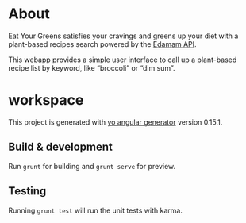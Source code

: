 # About
Eat Your Greens satisfies your cravings and greens up your diet with a plant-based recipes search powered by the [Edamam API](http://developer.edamam.com).

This webapp provides a simple user interface to call up a plant-based recipe list by keyword, like “broccoli” or “dim sum”.

# workspace

This project is generated with [yo angular generator](https://github.com/yeoman/generator-angular)
version 0.15.1.

## Build & development

Run `grunt` for building and `grunt serve` for preview.

## Testing

Running `grunt test` will run the unit tests with karma.
